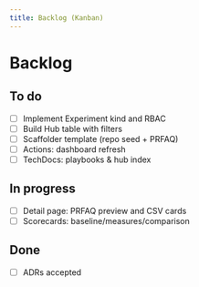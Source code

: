 ```yaml
---
title: Backlog (Kanban)
---
```


# Backlog

## To do
- [ ] Implement Experiment kind and RBAC
- [ ] Build Hub table with filters
- [ ] Scaffolder template (repo seed + PRFAQ)
- [ ] Actions: dashboard refresh
- [ ] TechDocs: playbooks & hub index

## In progress
- [ ] Detail page: PRFAQ preview and CSV cards
- [ ] Scorecards: baseline/measures/comparison

## Done
- [ ] ADRs accepted
